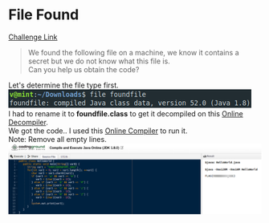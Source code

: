 **File Found**
===================  
[Challenge Link](https://s3-eu-west-1.amazonaws.com/hubchallenges/Forensics/foundfile)  

> We found the following file on a machine, we know it contains a secret but we do not know what this file is.    
> Can you help us obtain the code?

Let's determine the file type first.  
![](images/found-file.png)  
I had to rename it to **foundfile.class** to get it decompiled on this [Online Decompiler](http://www.decompiler.com/).  
We got the code.. I used this [Online Compiler](https://www.tutorialspoint.com/compile_java_online.php) to run it.  
Note: Remove all empty lines.  
![](images/found-file1.png)

